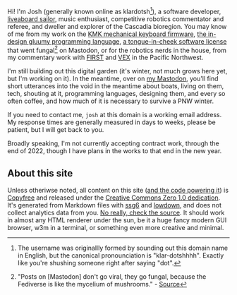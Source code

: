 Hi! I'm Josh (generally known online as klardotsh[^1]), a software developer,
[liveaboard sailor](/cloudy-day.html), music enthusiast, competitive robotics
commentator and referee, and dweller and explorer of the Cascadia bioregion.
You may know of me from my work on the [KMK mechanical keyboard
firmware](https://github.com/KMKfw/kmk_firmware), [the in-design gluumy
programming language](https://github.com/klardotsh/gluumy), [a tongue-in-cheek
software license](https://github.com/klardotsh/fork-off-public-license) that
went fungal[^2] on Mastodon, or for the robotics nerds in the house, from my
commentary work with [FIRST](https://firstinspires.org) and
[VEX](https://vexrobotics.com) in the Pacific Northwest.

[^1]: The username was originallly formed by sounding out this domain name in
    English, but the canonical pronounciation is "klar-dotshhhh". Exactly like
    you're shushing someone right after saying "dot".

[^2]: "Posts on [Mastodon] don't go viral, they go fungal, because the
    Fediverse is like the mycelium of mushrooms." -
    [Source](https://queer.party/@DelphineUnseen/109371670513551027)

I'm still building out this digital garden (it's winter, not much grows here
yet, but I'm working on it). In the meantime, over on <a rel="me"
href="https://merveilles.town/@klardotsh">my Mastodon</a>, you'll find short
utterances into the void in the meantime about boats, living on them, tech,
shouting at it, programming languages, designing them, and every so often
coffee, and how much of it is necessary to survive a PNW winter.

If you need to contact me, `josh` at this domain is a working email address. My
response times are generally measured in days to weeks, please be patient, but
I will get back to you.

Broadly speaking, I'm not currently accepting contract work, through the end of
2022, though I have plans in the works to that end in the new year.

## About this site

Unless otheriwse noted, all content on this site ([and the code powering
it](//github.com/klardotsh/klar.sh/tree/master/www)) is
[Copyfree](//copyfree.org) and released under the [Creative Commons Zero 1.0
dedication](//creativecommons.org/publicdomain/zero/1.0/). It's generated from
Markdown files with [ssg6](//www.romanzolotarev.com/ssg.html) and
[lowdown](//kristaps.bsd.lv/lowdown/), and does not collect analytics data from
you. [No really, check the
source](https://github.com/klardotsh/klar.sh/tree/master/www). It should work
in almost any HTML renderer under the sun, be it a huge fancy modern GUI
browser, w3m in a terminal, or something even more creative and minimal.
